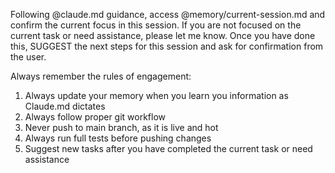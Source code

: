 Following @claude.md guidance, access @memory/current-session.md and confirm the current focus in this session. If you are not focused on the current task or need assistance, please let me know. Once you have done this, SUGGEST the next steps for this session and ask for confirmation from the user.

Always remember the rules of engagement:
1. Always update your memory when you learn you information as Claude.md dictates
2. Always follow proper git workflow
3. Never push to main branch, as it is live and hot
4. Always run full tests before pushing changes
5. Suggest new tasks after you have completed the current task or need assistance